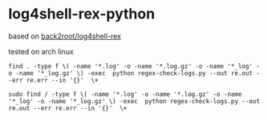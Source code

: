 # log4shell-rex-python
based on [back2root/log4shell-rex](https://github.com/back2root/log4shell-rex)

tested on arch linux

```shell
find . -type f \( -name '*.log' -o -name '*.log.gz' -o -name '*_log' -o -name '*_log.gz' \) -exec  python regex-check-logs.py --out re.out --err re.err --in '{}'  \+
```

```shell
sudo find / -type f \( -name '*.log' -o -name '*.log.gz' -o -name '*_log' -o -name '*_log.gz' \) -exec  python regex-check-logs.py --out re.out --err re.err --in '{}'  \+
```
